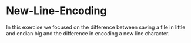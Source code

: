 # New-Line-Encoding

In this exercise we focused on the difference between saving a file in little and endian big and the difference in encoding a new line character.
